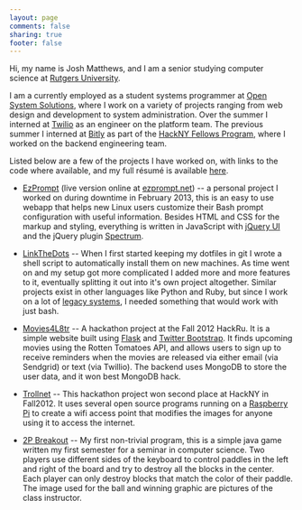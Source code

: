 ```yaml
---
layout: page
comments: false
sharing: true
footer: false
---
```

Hi, my name is Josh Matthews, and I am a senior studying computer science at
[Rutgers University](http://rutgers.edu).

I am a currently employed as a student systems programmer at [Open System
Solutions](http://oss.rutgers.edu), where I work on a variety of projects
ranging from web design and development to system administration. Over the
summer I interned at [Twilio](http://twilio.com) as an engineer on the platform
team. The previous summer I interned at [Bitly](http://bit.ly) as part of the
[HackNY Fellows Program](http://apply.hackny.org), where I worked on the backend
engineering team.

Listed below are a few of the projects I have worked on, with links to the code
where available, and my full résumé is available [here](/resume.pdf).

- [EzPrompt](http://github.com/jmatth/ezprompt) (live version online at
  [ezprompt.net](http://ezprompt.net)) -- a personal project I worked on during
  downtime in February 2013, this is an easy to use webapp that helps new Linux
  users customize their Bash prompt configuration with useful information.
  Besides HTML and CSS for the markup and styling, everything is written in
  JavaScript with [jQuery UI](http://jqueryui.com/) and the jQuery plugin
  [Spectrum](http://bgrins.github.com/spectrum/).

- [LinkTheDots](http://github.com/jmatth/LinkTheDots) -- When I first started
  keeping my dotfiles in git I wrote a shell script to automatically install
  them on new machines. As time went on and my setup got more complicated I
  added more and more features to it, eventually splitting it out into it's own
  project altogether. Similar projects exist in other languages like Python and
  Ruby, but since I work on a lot of [legacy systems](bit.ly/1gG0u3y), I needed
  something that would work with just bash.

- [Movies4L8tr](http://github.com/jmatth/Movies4L8tr) -- A hackathon project at
  the Fall 2012 HackRu. It is a simple website built using
  [Flask](http://flask.pocoo.org/) and
  [Twitter Bootstrap](http://twitter.github.com/bootstrap/). It finds upcoming
  movies using the Rotten Tomatoes API, and allows users to sign up to receive
  reminders when the movies are released via either email (via Sendgrid) or
  text (via Twillio). The backend uses MongoDB to store the user data, and it
  won best MongoDB hack.

- [Trollnet](http://github.com/jmatth/trollnet) -- This hackathon project won
  second place at HackNY in Fall2012. It uses several open source programs
  running on a [Raspberry Pi](http://www.raspberrypi.org/) to create a wifi
  access point that modifies the images for anyone using it to access the
  internet.

- [2P Breakout](http://github.com/jmatth/2p_breakout) -- My first non-trivial
  program, this is a simple java game written my first semester for a seminar
  in computer science. Two players use different sides of the keyboard to
  control paddles in the left and right of the board and try to destroy all the
  blocks in the center. Each player can only destroy blocks that match the
  color of their paddle. The image used for the ball and winning graphic are
  pictures of the class instructor.
